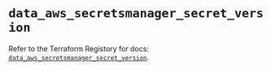 # `data_aws_secretsmanager_secret_version`

Refer to the Terraform Registory for docs: [`data_aws_secretsmanager_secret_version`](https://registry.terraform.io/providers/hashicorp/aws/4.67.0/docs/data-sources/secretsmanager_secret_version).
